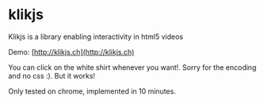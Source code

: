 # klikjs

Klikjs is a library enabling interactivity in html5 videos

Demo: [http://klikjs.ch](http://klikjs.ch)

You can click on the white shirt whenever you want!. Sorry for the encoding and no css :). But it works!

Only tested on chrome, implemented in 10 minutes. 
